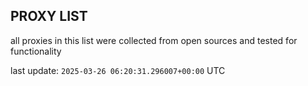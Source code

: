 ## PROXY LIST

all proxies in this list were collected from open sources and tested for functionality

last update: `2025-03-26 06:20:31.296007+00:00` UTC